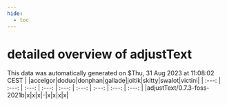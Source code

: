 ```yaml
---
hide:
  - toc
---
```


detailed overview of adjustText
===============================


This data was automatically generated on $Thu, 31 Aug 2023 at 11:08:02 CEST
| |accelgor|doduo|donphan|gallade|joltik|skitty|swalot|victini|
| :---: | :---: | :---: | :---: | :---: | :---: | :---: | :---: | :---: |
|adjustText/0.7.3-foss-2021b|x|x|x|-|x|x|x|x|
